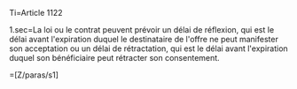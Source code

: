 Ti=Article 1122

1.sec=La loi ou le contrat peuvent prévoir un délai de réflexion, qui est le délai avant l'expiration duquel le destinataire de l'offre ne peut manifester son acceptation ou un délai de rétractation, qui est le délai avant l'expiration duquel son bénéficiaire peut rétracter son consentement.

=[Z/paras/s1]